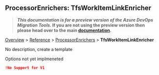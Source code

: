 ## ProcessorEnrichers: TfsWorkItemLinkEnricher

>**_This documentation is for a preview version of the Azure DevOps Migration Tools._ If you are not using the preview version then please head over to the main [documentation](https://nkdagility.github.io/azure-devops-migration-tools).**

[Overview](.././index.md) > [Reference](../index.md) > [ProcessorEnrichers](./index.md) > **TfsWorkItemLinkEnricher**

No description, create a template

Options not yet implmeneted

```JSON
!No Support for V1
```